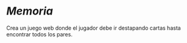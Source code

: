 # _Memoria_
Crea un juego web donde el jugador debe ir destapando cartas hasta encontrar todos los pares.
